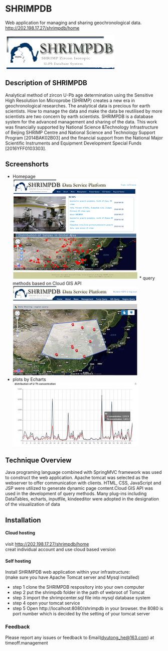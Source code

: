 SHRIMPDB
===

Web application for managing and sharing geochronological data.  <br>
http://202.198.17.27/shrimpdb/home<br>

![SHRIMPDB](https://github.com/gggirltong/SHRIMPDB/blob/master/logo.png)   <br>
## Description of SHRIMPDB
Analytical method of zircon U-Pb age determination using the Sensitive High Resolution Ion Microprobe (SHRIMP) creates a new era in geochronological researches. The analytical data is precious for earth scientists. How to manage the data and make the data be reutilised by more scientists are two concern by earth scientists. SHRIMPDB is a database system for the advanced management and sharing of the data. This work was financially supported by National Science &Technology Infrastructure of Beijing SHRIMP Centre and National Science and Technology Support Program [2014BAK02B03] and the financial support from the National Major Scientific Instruments and Equipment Development Special Funds [2016YFF0103303].
## Screenshorts
* Homepage <br>
![Homepage](https://github.com/gggirltong/SHRIMPDB/blob/master/homepage.jpg)
* query methods based on Cloud GIS API<br>
![Cloudgisquery](https://github.com/gggirltong/SHRIMPDB/blob/master/cloudgisquery.jpg)
* plots by Echarts <br>
![plots](https://github.com/gggirltong/SHRIMPDB/blob/master/echartspage.jpg)
## Technique Overview
Java programing language combined with SpringMVC framework was used to construct the web application. Apache tomcat was selected as the webserver to offer communication with clients. HTML, CSS, JavaScript and JSP were utilized to generate dynamic page content.Cloud GIS API was used in the development of query methods. Many plug-ins including DataTables, echarts, inputfile, kindeeditor were adopted in the designation of the visualization of data

## Installation
#### Cloud hosting
visit http://202.198.17.27/shrimpdb/home<br>
creat individual account and use cloud based version
#### Self hosting
Install SHRIMPDB web application within your infrastructure:<br>
(make sure you have Apache Tomcat server and Mysql installed)<br>
* step 1  clone the SHRIMPDB respository into your own computer 
* step 2  put the shrimpdb folder in the path of webroot of Tomcat
* step 3  import the shrimpcenter.sql file into mysql database system
* step 4  open your tomcat service
* step 5  Open http://localhost:8080/shrimpdb in your browser. the 8080 is port number which is decided by the setting of your tomcat server
### Feedback
Please report any issues or feedback to Email(dyutong_he@163.com) at timeoff.management
